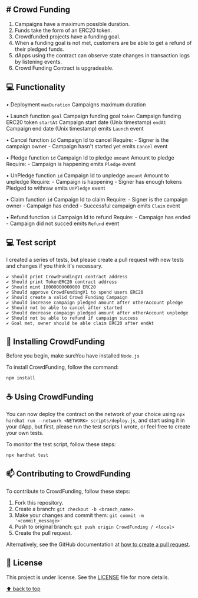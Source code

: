 <h2># Crowd Funding</h2>

1. Campaigns have a maximum possible duration.
2. Funds take the form of an ERC20 token.
3. Crowdfunded projects have a funding goal.
4. When a funding goal is not met, customers are be able to get a refund of their pledged funds.
5. dApps using the contract can observe state changes in transaction logs by listening events.
6. Crowd Funding Contract is upgradeable.

## 💻 Functionality

• Deployment
    `maxDuration` Campaigns maximum duration
    
• Launch function
    `goal` Campaign funding goal
    `token` Campaign funding ERC20 token
    `startAt` Campaign start date (Unix timestamp)
    `endAt` Campaign end date (Unix timestamp)
    emits `Launch` event

• Cancel function
    `id` Campaign Id to cancel
    Require:
        - Signer is the campaign owner
        - Campaign hasn't started yet
    emits `Cancel` event

• Pledge function
    `id` Campaign Id to pledge
    `amount` Amount to pledge
    Require:
        - Campaign is happening
    emits `Pledge` event

• UnPledge function
    `id` Campaign Id to unpledge
    `amount` Amount to unpledge
    Require:
        - Campaign is happening
        - Signer has enough tokens Pledged to withraw
    emits `UnPledge` event

• Claim function
    `id` Campaign Id to claim 
    Require:
        - Signer is the campaign owner
        - Campaign has ended
        - Successful campaign
    emits `Claim` event

• Refund function
    `id` Campaign Id to refund
    Require:
        - Campaign has ended
        - Campaign did not succed
    emits `Refund` event

## 💻 Test script

I created a series of tests, but please create a pull request with new tests and changes if you think it's necessary.

    ✔ Should print CrowdFundingV1 contract address
    ✔ Should print TokenERC20 contract address
    ✔ Should mint 10000000000000 ERC20
    ✔ Should approve CrowdFundingV1 to spend users ERC20
    ✔ Should create a valid Crowd Funding Campaign
    ✔ Should increase campaign pledged amount after otherAccount pledge
    ✔ Should not be able to cancel after started
    ✔ Should decrease campaign pledged amount after otherAccount unpledge
    ✔ Should not be able to refund if campaign success
    ✔ Goal met, owner should be able claim ERC20 after endAt

## 🚀 Installing CrowdFunding

Before you begin, make sureYou have installed `Node.js`

To install CrowdFunding, follow the command:

```
npm install
```

## ☕ Using CrowdFunding

You can now deploy the contract on the network of your choice using `npx hardhat run --network <NETWORK> scripts/deploy.js`, and start using it in your dApp, but first, please run the test scripts I wrote, or feel free to create your own tests.

To monitor the test script, follow these steps:

```
npx hardhat test
```

## 📫 Contributing to CrowdFunding

To contribute to CrowdFunding, follow these steps:

1. Fork this repository.
2. Create a branch: `git checkout -b <branch_name>`.
3. Make your changes and commit them: `git commit -m '<commit_message>'`
4. Push to original branch: `git push origin CrowdFunding / <local>`
5. Create the pull request.

Alternatively, see the GitHub documentation at [how to create a pull request](https://help.github.com/en/github/collaborating-with-issues-and-pull-requests/creating-a-pull-request ).

## 📝 License

This project is under license. See the [LICENSE](LICENSE.md) file for more details.


[⬆ back to top](#CrowdFunding)<br>
